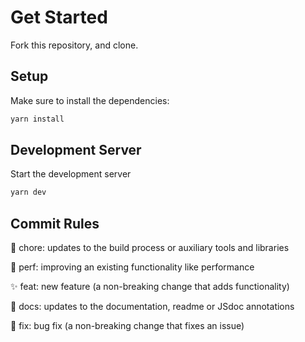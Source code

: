 # Get Started

Fork this repository, and clone.

## Setup

Make sure to install the dependencies:

```bash
yarn install
```

## Development Server

Start the development server

```bash
yarn dev
```

## Commit Rules

🧹 chore: updates to the build process or auxiliary tools and libraries

🚀 perf: improving an existing functionality like performance

✨ feat: new feature (a non-breaking change that adds functionality)

📖 docs: updates to the documentation, readme or JSdoc annotations

🐞 fix: bug fix (a non-breaking change that fixes an issue)